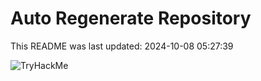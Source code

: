 # Auto Regenerate Repository

This README was last updated: 2024-10-08 05:27:39

 ![TryHackMe](https://tryhackme.com/badge/533634)
